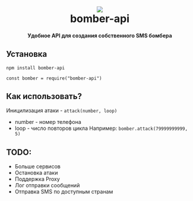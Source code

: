 <h1 align="center">
  <br>
  <a href="https://github.com/shketov/bomber-api"><img src="https://emojipedia-us.s3.dualstack.us-west-1.amazonaws.com/thumbs/120/apple/237/collision-symbol_1f4a5.png"></a>
  <br>
  bomber-api
  <br>
</h1>

<h4 align="center">Удобное API для создания собственного SMS бомбера</h4>


## Установка
`npm install bomber-api`

`const bomber = require("bomber-api")`

## Как использовать?

Иницилизация атаки - `attack(number, loop)`
  * number - номер телефона
  * loop - число повторов цикла
Например: `bomber.attack(79999999999, 5)`

## TODO:
  * Больше сервисов
  * Остановка атаки
  * Поддержка Proxy
  * Лог отправки сообщений
  * Отправка SMS по доступным странам


